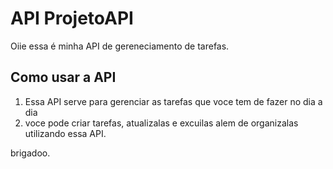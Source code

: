 <!DOCTYPE html>
<html lang="pt-BR">
<head>
<meta charset="UTF-8" />
<title>Descrição da API</title>
</head>
<body>
<h1>API ProjetoAPI</h1>
<p>Oiie essa é minha API de gereneciamento de tarefas.</p>
<h2>Como usar a API</h2>
<ol>
<li>Essa API serve para gerenciar as tarefas que voce tem de fazer no dia a dia</li>
<li>voce pode criar tarefas, atualizalas e excuilas alem de organizalas utilizando essa API.</li>
</ol>
<p>brigadoo.</p>
</body>
</html>
